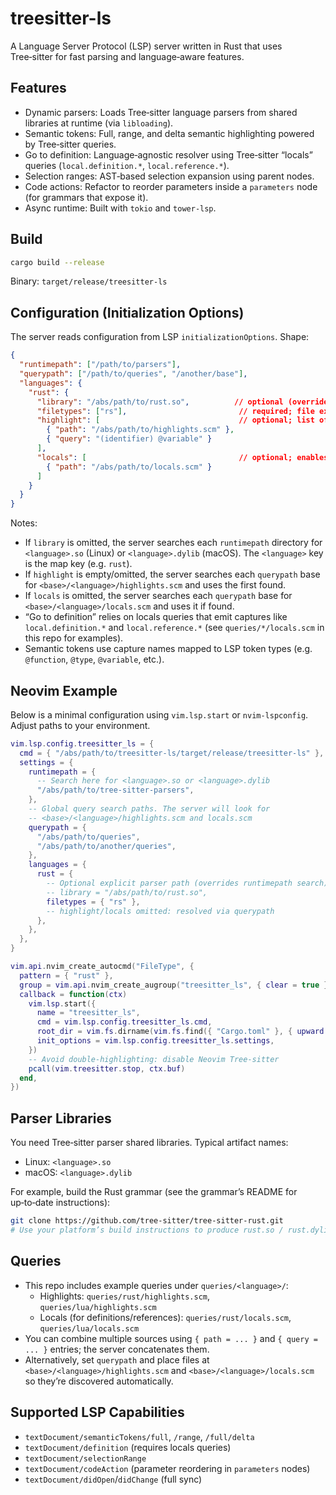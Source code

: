 # treesitter-ls

A Language Server Protocol (LSP) server written in Rust that uses Tree‑sitter for fast parsing and language‑aware features.

## Features

- Dynamic parsers: Loads Tree‑sitter language parsers from shared libraries at runtime (via `libloading`).
- Semantic tokens: Full, range, and delta semantic highlighting powered by Tree‑sitter queries.
- Go to definition: Language‑agnostic resolver using Tree‑sitter “locals” queries (`local.definition.*`, `local.reference.*`).
- Selection ranges: AST‑based selection expansion using parent nodes.
- Code actions: Refactor to reorder parameters inside a `parameters` node (for grammars that expose it).
- Async runtime: Built with `tokio` and `tower-lsp`.

## Build

```bash
cargo build --release
```

Binary: `target/release/treesitter-ls`

## Configuration (Initialization Options)

The server reads configuration from LSP `initializationOptions`. Shape:

```json
{
  "runtimepath": ["/path/to/parsers"],
  "querypath": ["/path/to/queries", "/another/base"],
  "languages": {
    "rust": {
      "library": "/abs/path/to/rust.so",          // optional (overrides runtimepath)
      "filetypes": ["rs"],                         // required; file extensions without dot
      "highlight": [                               // optional; list of query sources
        { "path": "/abs/path/to/highlights.scm" },
        { "query": "(identifier) @variable" }
      ],
      "locals": [                                  // optional; enables goto-definition
        { "path": "/abs/path/to/locals.scm" }
      ]
    }
  }
}
```

Notes:
- If `library` is omitted, the server searches each `runtimepath` directory for `<language>.so` (Linux) or `<language>.dylib` (macOS). The `<language>` key is the map key (e.g. `rust`).
- If `highlight` is empty/omitted, the server searches each `querypath` base for `<base>/<language>/highlights.scm` and uses the first found.
- If `locals` is omitted, the server searches each `querypath` base for `<base>/<language>/locals.scm` and uses it if found.
- “Go to definition” relies on locals queries that emit captures like `local.definition.*` and `local.reference.*` (see `queries/*/locals.scm` in this repo for examples).
- Semantic tokens use capture names mapped to LSP token types (e.g. `@function`, `@type`, `@variable`, etc.).

## Neovim Example

Below is a minimal configuration using `vim.lsp.start` or `nvim-lspconfig`. Adjust paths to your environment.

```lua
vim.lsp.config.treesitter_ls = {
  cmd = { "/abs/path/to/treesitter-ls/target/release/treesitter-ls" },
  settings = {
    runtimepath = {
      -- Search here for <language>.so or <language>.dylib
      "/abs/path/to/tree-sitter-parsers",
    },
    -- Global query search paths. The server will look for
    -- <base>/<language>/highlights.scm and locals.scm
    querypath = {
      "/abs/path/to/queries",
      "/abs/path/to/another/queries",
    },
    languages = {
      rust = {
        -- Optional explicit parser path (overrides runtimepath search)
        -- library = "/abs/path/to/rust.so",
        filetypes = { "rs" },
        -- highlight/locals omitted: resolved via querypath
      },
    },
  },
}

vim.api.nvim_create_autocmd("FileType", {
  pattern = { "rust" },
  group = vim.api.nvim_create_augroup("treesitter_ls", { clear = true }),
  callback = function(ctx)
    vim.lsp.start({
      name = "treesitter_ls",
      cmd = vim.lsp.config.treesitter_ls.cmd,
      root_dir = vim.fs.dirname(vim.fs.find({ "Cargo.toml" }, { upward = true })[1]),
      init_options = vim.lsp.config.treesitter_ls.settings,
    })
    -- Avoid double-highlighting: disable Neovim Tree‑sitter
    pcall(vim.treesitter.stop, ctx.buf)
  end,
})
```

## Parser Libraries

You need Tree‑sitter parser shared libraries. Typical artifact names:
- Linux: `<language>.so`
- macOS: `<language>.dylib`

For example, build the Rust grammar (see the grammar’s README for up‑to‑date instructions):

```bash
git clone https://github.com/tree-sitter/tree-sitter-rust.git
# Use your platform’s build instructions to produce rust.so / rust.dylib
```

## Queries

- This repo includes example queries under `queries/<language>/`:
  - Highlights: `queries/rust/highlights.scm`, `queries/lua/highlights.scm`
  - Locals (for definitions/references): `queries/rust/locals.scm`, `queries/lua/locals.scm`
- You can combine multiple sources using `{ path = ... }` and `{ query = ... }` entries; the server concatenates them.
 - Alternatively, set `querypath` and place files at `<base>/<language>/highlights.scm` and `<base>/<language>/locals.scm` so they’re discovered automatically.

## Supported LSP Capabilities

- `textDocument/semanticTokens/full`, `/range`, `/full/delta`
- `textDocument/definition` (requires locals queries)
- `textDocument/selectionRange`
- `textDocument/codeAction` (parameter reordering in `parameters` nodes)
- `textDocument/didOpen`/`didChange` (full sync)
